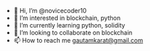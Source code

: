 - 👋 Hi, I’m @novicecoder10
- 👀 I’m interested in blockchain, python
- 🌱 I’m currently learning python, solidity
- 💞️ I’m looking to collaborate on blockchain
- 📫 How to reach me gautamkarat@gmail.com

<!---
novicecoder10/novicecoder10 is a ✨ special ✨ repository because its `README.md` (this file) appears on your GitHub profile.
You can click the Preview link to take a look at your changes.
--->
